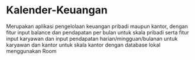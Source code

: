 # Kalender-Keuangan
Merupakan aplikasi pengelolaan keuangan pribadi maupun kantor, dengan fitur input balance dan pendapatan per bulan untuk skala pribadi serta fitur input karyawan dan input pendapatan harian/mingguan/bulanan untuk karyawan dan kantor untuk skala kantor dengan database lokal menggunakan Room
